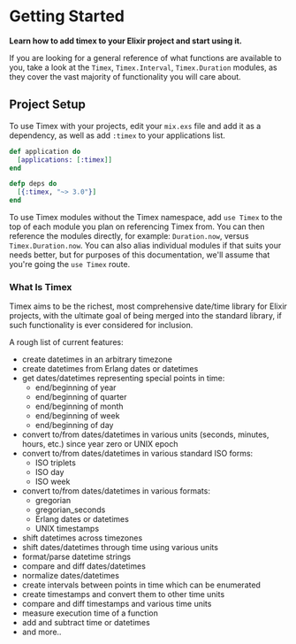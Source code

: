 # Getting Started

**Learn how to add timex to your Elixir project and start using it.**

If you are looking for a general reference of what functions are available to you, take a
look at the `Timex`, `Timex.Interval`, `Timex.Duration` modules, as they cover
the vast majority of functionality you will care about.

## Project Setup

To use Timex with your projects, edit your `mix.exs` file and add it as a dependency, as well as add `:timex` to your applications list.

```elixir
def application do
  [applications: [:timex]]
end

defp deps do
  [{:timex, "~> 3.0"}]
end
```

To use Timex modules without the Timex namespace, add `use Timex` to the top of each module you plan on referencing Timex from. You can then reference the modules directly, for example: `Duration.now`, versus `Timex.Duration.now`. You can also alias individual modules if that suits your needs better, but for purposes of this documentation, we'll assume that you're going the `use Timex` route.

### What Is Timex

Timex aims to be the richest, most comprehensive date/time library for Elixir projects, with the ultimate goal of being merged into the standard library, if such functionality is ever considered for inclusion.

A rough list of current features:

- create datetimes in an arbitrary timezone
- create datetimes from Erlang dates or datetimes
- get dates/datetimes representing special points in time:
  - end/beginning of year
  - end/beginning of quarter
  - end/beginning of month
  - end/beginning of week
  - end/beginning of day
- convert to/from dates/datetimes in various units (seconds, minutes, hours, etc.) since year zero or UNIX epoch
- convert to/from dates/datetimes in various standard ISO forms:
  - ISO triplets
  - ISO day
  - ISO week
- convert to/from dates/datetimes in various formats:
  - gregorian
  - gregorian_seconds
  - Erlang dates or datetimes
  - UNIX timestamps
- shift datetimes across timezones
- shift dates/datetimes through time using various units
- format/parse datetime strings
- compare and diff dates/datetimes
- normalize dates/datetimes
- create intervals between points in time which can be enumerated
- create timestamps and convert them to other time units
- compare and diff timestamps and various time units
- measure execution time of a function
- add and subtract time or datetimes
- and more..
